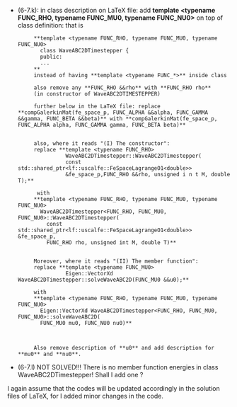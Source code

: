 - (6-7.k): in class description on LaTeX file:
		   add **template <typename FUNC_RHO, typename FUNC_MU0, typename FUNC_NU0>** on top of class definition: that is

		   **template <typename FUNC_RHO, typename FUNC_MU0, typename FUNC_NU0>
			 class WaveABC2DTimestepper {
			 public:
			 ...
		   **
		   instead of having **template <typename FUNC_*>** inside class

		   also remove any **FUNC_RHO &&rho** with **FUNC_RHO rho** 
		   (in constructor of WaveABC2DTIMESTEPPER)
		   
		   further below in the LaTeX file: replace **compGalerkinMat(fe_space_p, FUNC_ALPHA &&alpha, FUNC_GAMMA &&gamma, FUNC_BETA &&beta)** with **compGalerkinMat(fe_space_p, FUNC_ALPHA alpha, FUNC_GAMMA gamma, FUNC_BETA beta)**
		  
		  
		   also, where it reads "(I) The constructor": 
		   replace **template <typename FUNC_RHO>
		             WaveABC2DTimestepper::WaveABC2DTimestepper(
					 const std::shared_ptr<lf::uscalfe::FeSpaceLagrangeO1<double>>
					 &fe_space_p,FUNC_RHO &&rho, unsigned i n t M, double T);** 

			with 
		   **template <typename FUNC_RHO, typename FUNC_MU0, typename FUNC_NU0>
		     WaveABC2DTimestepper<FUNC_RHO, FUNC_MU0, FUNC_NU0>::WaveABC2DTimestepper(
			   const std::shared_ptr<lf::uscalfe::FeSpaceLagrangeO1<double>> &fe_space_p,
			   FUNC_RHO rho, unsigned int M, double T)**
            
		
		   Moreover, where it reads "(II) The member function":
		   replace **template <typename FUNC_MU0>
		   			 Eigen::VectorXd WaveABC2DTimestepper::solveWaveABC2D(FUNC_MU0 &&u0);** 

		   with
		   **template <typename FUNC_RHO, typename FUNC_MU0, typename FUNC_NU0>
		     Eigen::VectorXd WaveABC2DTimestepper<FUNC_RHO, FUNC_MU0, FUNC_NU0>::solveWaveABC2D(
    		 FUNC_MU0 mu0, FUNC_NU0 nu0)**


  		    
		   Also remove description of **u0** and add description for **mu0** and **nu0**.

- (6-7.l) NOT SOLVED!!! There is no member function energies in class WaveABC2DTimestepper!
		  Shall I add one ?


I again assume that the codes will be updated accordingly in the solution files of LaTeX, for I added minor changes in the code.


